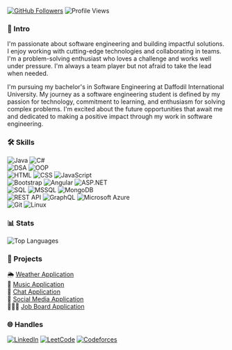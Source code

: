[![GitHub Followers](https://img.shields.io/github/followers/atikurajib?label=Followers&style=social)](https://github.com/atikurajib)
![Profile Views](https://komarev.com/ghpvc/?username=atikurajib&color=blueviolet)

### 🤖 Intro
I'm passionate about software engineering and building impactful solutions. I enjoy working with cutting-edge technologies and collaborating in teams. I'm a problem-solving enthusiast who loves a challenge and works well under pressure. I'm always a team player but not afraid to take the lead when needed.

I'm pursuing my bachelor's in Software Engineering at Daffodil International University. My journey as a software engineering student is defined by my passion for technology, commitment to learning, and enthusiasm for solving complex problems. I'm excited about the future opportunities that await me and dedicated to making a positive impact through my work in software engineering.

### 🛠️ Skills
![Java](https://img.shields.io/badge/Java-Intermediate-16C47F?style=flat-square&logo=java&logoColor=white)
![C#](https://img.shields.io/badge/C%23-Expert-E82561?style=flat-square&logo=c-sharp&logoColor=white)
</br>
![DSA](https://img.shields.io/badge/DSA-Intermediate-16C47F?style=flat-square&logo=codeforces&logoColor=white)
![OOP](https://img.shields.io/badge/OOP-Expert-E82561?style=flat-square&logo=java&logoColor=white)
</br>
![HTML](https://img.shields.io/badge/HTML-Intermediate-16C47F?style=flat-square&logo=html5&logoColor=white)
![CSS](https://img.shields.io/badge/CSS-Intermediate-16C47F?style=flat-square&logo=css3&logoColor=white)
![JavaScript](https://img.shields.io/badge/JavaScript-Advanced-FFD95F?style=flat-square&logo=javascript&logoColor=white)
</br>
![Bootstrap](https://img.shields.io/badge/Bootstrap-Expert-E82561?style=flat-square&logo=bootstrap&logoColor=white)
![Angular](https://img.shields.io/badge/Angular-Expert-E82561?style=flat-square&logo=angular&logoColor=white)
![ASP.NET](https://img.shields.io/badge/ASP.NET-Expert-E82561?style=flat-square&logo=dotnet&logoColor=white)
</br>
![SQL](https://img.shields.io/badge/SQL-Advanced-FFD95F?style=flat-square&logo=postgresql&logoColor=white)
![MSSQL](https://img.shields.io/badge/MSSQL-Intermediate-16C47F?style=flat-square&logo=microsoft-sql-server&logoColor=white)
![MongoDB](https://img.shields.io/badge/MongoDB-Intermediate-16C47F?style=flat-square&logo=mongodb&logoColor=white)
</br>
![REST API](https://img.shields.io/badge/REST%20API-Intermediate-16C47F?style=flat-square&logo=rest&logoColor=white)
![GraphQL](https://img.shields.io/badge/GraphQL-Advanced-FFD95F?style=flat-square&logo=graphql&logoColor=white)
![Microsoft Azure](https://img.shields.io/badge/Microsoft%20Azure-Advanced-FFD95F?style=flat-square&logo=microsoft-azure&logoColor=white)
</br>
![Git](https://img.shields.io/badge/Git-Intermediate-16C47F?style=flat-square&logo=git&logoColor=white)
![Linux](https://img.shields.io/badge/Linux-Intermediate-16C47F?style=flat-square&logo=linux&logoColor=white)

### 📊 Stats
![Top Languages](https://github-readme-stats.vercel.app/api/top-langs/?username=atikurajib&layout=compact&theme=radical)

### 🚀 Projects
 🌦️ [Weather Application](https://github.com/atikurajib/) </br>
 🎵 [Music Application](https://github.com/atikurajib/) </br>
 📝 [Chat Application](https://github.com/atikurajib/) </br>
 📱 [Social Media Application](https://github.com/atikurajib/) </br>
 👨🏻‍💻 [Job Board Application](https://github.com/atikurajib/)

### 🌐 Handles
[![LinkedIn](https://img.shields.io/badge/LinkedIn-Connect-blue?style=flat&logo=linkedin)](https://www.linkedin.com/in/atikurajib)  [![LeetCode](https://img.shields.io/badge/LeetCode-Profile-orange?style=flat&logo=leetcode)](https://leetcode.com/atikurajib) [![Codeforces](https://img.shields.io/badge/Codeforces-Profile-blue?style=flat&logo=codeforces)](https://codeforces.com/profile/atikurajib)
